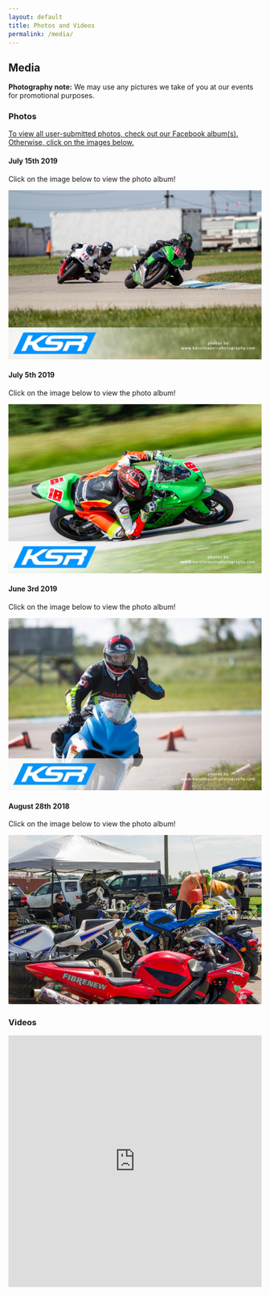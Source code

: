 ```yaml
---
layout: default
title: Photos and Videos
permalink: /media/
---
```


## Media

**Photography note:** We may use any pictures we take of you at our events for promotional purposes.

### Photos

[To view all user-submitted photos, check out our Facebook album(s). Otherwise, click on the images below.](https://www.facebook.com/groups/kwsportracing/photos/?filter=albums)


#### July 15th 2019

Click on the image below to view the photo album!

[![20190715](/img/gallery/20190715.jpg)](https://www.facebook.com/media/set/?set=oa.2354586624812521)

#### July 5th 2019

Click on the image below to view the photo album!

[![20190705](/img/gallery/20190705.jpg)](https://www.facebook.com/media/set/?set=oa.2347240018880515)

#### June 3rd 2019

Click on the image below to view the photo album!

[![20190603](/img/gallery/20190603.jpg)](https://www.facebook.com/media/set/?set=oa.2323560264581824)

#### August 28th 2018

Click on the image below to view the photo album!

[![20180828](/img/gallery/20180828.jpg)](https://www.facebook.com/media/set/?set=oa.2158698174401368)

### Videos

<iframe width="100%" height="500px" src="https://www.youtube.com/embed/04iVIVKCyrg" frameborder="0" allow="accelerometer; autoplay; encrypted-media; gyroscope; picture-in-picture" allowfullscreen></iframe>

